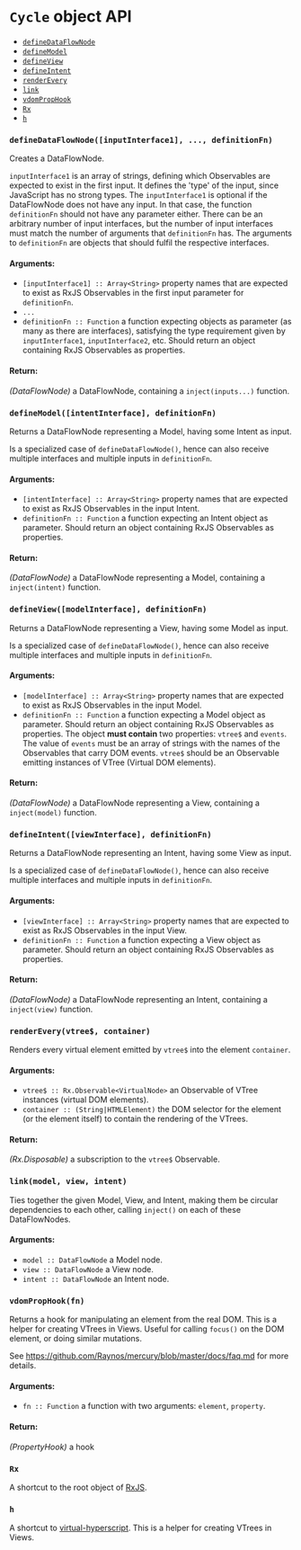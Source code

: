 
# `Cycle` object API

- [`defineDataFlowNode`](#defineDataFlowNode)
- [`defineModel`](#defineModel)
- [`defineView`](#defineView)
- [`defineIntent`](#defineIntent)
- [`renderEvery`](#renderEvery)
- [`link`](#link)
- [`vdomPropHook`](#vdomPropHook)
- [`Rx`](#Rx)
- [`h`](#h)

### <a id="defineDataFlowNode"></a> `defineDataFlowNode([inputInterface1], ..., definitionFn)`

Creates a DataFlowNode.

`inputInterface1` is an array of strings, defining which  Observables are expected to
exist in the first input. It defines the 'type' of the input, since JavaScript has no
strong types. The `inputInterface1` is optional if the DataFlowNode does not have any
input. In that case, the function `definitionFn` should not have any parameter
either. There can be an arbitrary number of input interfaces, but the number of input
interfaces must match the number of arguments that `definitionFn` has. The arguments
to `definitionFn` are objects that should fulfil the respective interfaces.

#### Arguments:

- `[inputInterface1] :: Array<String>` property names that are expected to exist as RxJS Observables in the first input parameter for `definitionFn`.
- `...`
- `definitionFn :: Function` a function expecting objects as parameter (as many as there are interfaces), satisfying the type requirement given by `inputInterface1`,
`inputInterface2`, etc. Should return an object containing RxJS Observables as
properties.

#### Return:

*(DataFlowNode)* a DataFlowNode, containing a `inject(inputs...)` function.

### <a id="defineModel"></a> `defineModel([intentInterface], definitionFn)`

Returns a DataFlowNode representing a Model, having some Intent as input.

Is a specialized case of `defineDataFlowNode()`, hence can also receive multiple
interfaces and multiple inputs in `definitionFn`.

#### Arguments:

- `[intentInterface] :: Array<String>` property names that are expected to exist as RxJS Observables in the input Intent.
- `definitionFn :: Function` a function expecting an Intent object as parameter. Should return an object containing RxJS Observables as properties.

#### Return:

*(DataFlowNode)* a DataFlowNode representing a Model, containing a `inject(intent)` function.

### <a id="defineView"></a> `defineView([modelInterface], definitionFn)`

Returns a DataFlowNode representing a View, having some Model as input.

Is a specialized case of `defineDataFlowNode()`, hence can also receive multiple
interfaces and multiple inputs in `definitionFn`.

#### Arguments:

- `[modelInterface] :: Array<String>` property names that are expected to exist as RxJS Observables in the input Model.
- `definitionFn :: Function` a function expecting a Model object as parameter. Should return an object containing RxJS Observables as properties. The object **must
contain** two properties: `vtree$` and `events`. The value of `events` must be an
array of strings with the names of the Observables that carry DOM events. `vtree$`
should be an Observable emitting instances of VTree (Virtual DOM elements).

#### Return:

*(DataFlowNode)* a DataFlowNode representing a View, containing a `inject(model)` function.

### <a id="defineIntent"></a> `defineIntent([viewInterface], definitionFn)`

Returns a DataFlowNode representing an Intent, having some View as input.

Is a specialized case of `defineDataFlowNode()`, hence can also receive multiple
interfaces and multiple inputs in `definitionFn`.

#### Arguments:

- `[viewInterface] :: Array<String>` property names that are expected to exist as RxJS Observables in the input View.
- `definitionFn :: Function` a function expecting a View object as parameter. Should return an object containing RxJS Observables as properties.

#### Return:

*(DataFlowNode)* a DataFlowNode representing an Intent, containing a `inject(view)` function.

### <a id="renderEvery"></a> `renderEvery(vtree$, container)`

Renders every virtual element emitted by `vtree$` into the element `container`.

#### Arguments:

- `vtree$ :: Rx.Observable<VirtualNode>` an Observable of VTree instances (virtual DOM elements).
- `container :: (String|HTMLElement)` the DOM selector for the element (or the element itself) to contain the rendering of the VTrees.

#### Return:

*(Rx.Disposable)* a subscription to the `vtree$` Observable.

### <a id="link"></a> `link(model, view, intent)`

Ties together the given Model, View, and Intent, making them be circular dependencies
to each other, calling `inject()` on each of these DataFlowNodes.

#### Arguments:

- `model :: DataFlowNode` a Model node.
- `view :: DataFlowNode` a View node.
- `intent :: DataFlowNode` an Intent node.

### <a id="vdomPropHook"></a> `vdomPropHook(fn)`

Returns a hook for manipulating an element from the real DOM. This is a helper for
creating VTrees in Views. Useful for calling `focus()` on the DOM element, or doing
similar mutations.

See https://github.com/Raynos/mercury/blob/master/docs/faq.md for more details.

#### Arguments:

- `fn :: Function` a function with two arguments: `element`, `property`.

#### Return:

*(PropertyHook)* a hook

### <a id="Rx"></a> `Rx`

A shortcut to the root object of [RxJS](https://github.com/Reactive-Extensions/RxJS).

### <a id="h"></a> `h`

A shortcut to [virtual-hyperscript](https://github.com/Raynos/virtual-hyperscript).
This is a helper for creating VTrees in Views.

